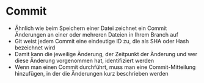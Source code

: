 # Commit
- Ähnlich wie beim Speichern einer Datei zeichnet ein Commit Änderungen an einer oder mehreren Dateien in Ihrem Branch auf
- Git weist jedem Commit eine eindeutige ID zu, die als SHA oder Hash bezeichnet wird
- Damit kann die jeweilige Änderung, der Zeitpunkt der Änderung und wer diese Änderung vorgenommen hat, identifiziert werden
- Wenn man einen Commit durchführt, muss man eine Commit-Mitteilung hinzufügen, in der die Änderungen kurz beschrieben werden
